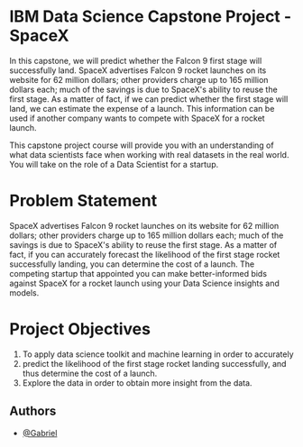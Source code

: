 
# IBM Data Science Capstone Project - SpaceX

In this capstone, we will predict whether the Falcon 9 first stage will successfully land. SpaceX advertises Falcon 9 rocket launches on its website for 62 million dollars; other providers charge up to 165 million dollars each; much of the savings is due to SpaceX's ability to reuse the first stage. As a matter of fact, if we can predict whether the first stage will land, we can estimate the expense of a launch. This information can be used if another company wants to compete with SpaceX for a rocket launch.

This capstone project course will provide you with an understanding of what data scientists face when working with real datasets in the real world. You will take on the role of a Data Scientist for a startup.

# Problem Statement
SpaceX advertises Falcon 9 rocket launches on its website for 62 million dollars; other providers charge up to 165 million dollars each; much of the savings is due to SpaceX's ability to reuse the first stage. As a matter of fact, if you can accurately forecast the likelihood of the first stage rocket successfully landing, you can determine the cost of a launch. The competing startup that appointed you can make better-informed bids against SpaceX for a rocket launch using your Data Science insights and models.
# Project Objectives
1. To apply data science toolkit and machine learning in order to accurately 
2. predict the likelihood of the first stage rocket landing successfully, and thus determine the cost of a launch.
3. Explore the data in order to obtain more insight from the data.

## Authors

- [@Gabriel](https://www.github.com/elugabriel)

